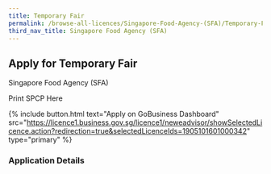 ```yaml
---
title: Temporary Fair
permalink: /browse-all-licences/Singapore-Food-Agency-(SFA)/Temporary-Fair
third_nav_title: Singapore Food Agency (SFA)
---
```


## Apply for Temporary Fair

Singapore Food Agency (SFA)

Print SPCP Here


{% include button.html text="Apply on GoBusiness Dashboard" src="https://licence1.business.gov.sg/licence1/neweadvisor/showSelectedLicence.action?redirection=true&selectedLicenceIds=1905101601000342" type="primary" %}

### Application Details

